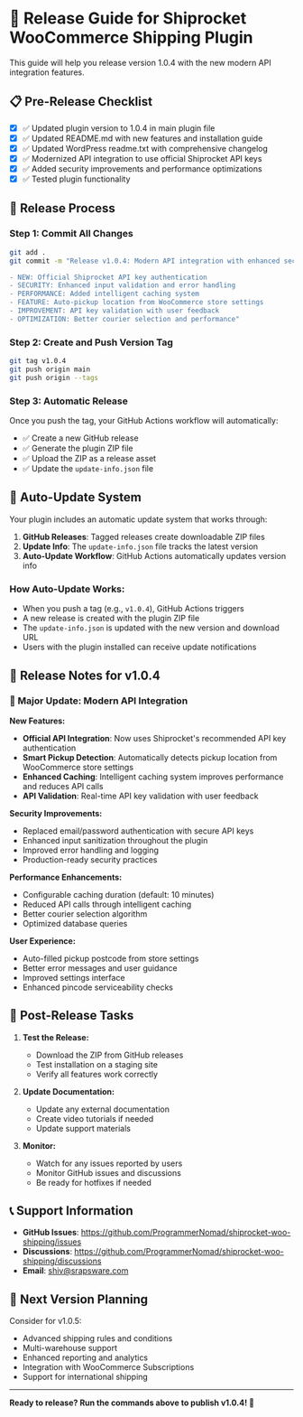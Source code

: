 # 🚀 Release Guide for Shiprocket WooCommerce Shipping Plugin

This guide will help you release version 1.0.4 with the new modern API integration features.

## 📋 Pre-Release Checklist

- [x] ✅ Updated plugin version to 1.0.4 in main plugin file
- [x] ✅ Updated README.md with new features and installation guide
- [x] ✅ Updated WordPress readme.txt with comprehensive changelog
- [x] ✅ Modernized API integration to use official Shiprocket API keys
- [x] ✅ Added security improvements and performance optimizations
- [x] ✅ Tested plugin functionality

## 🔄 Release Process

### Step 1: Commit All Changes
```bash
git add .
git commit -m "Release v1.0.4: Modern API integration with enhanced security and performance

- NEW: Official Shiprocket API key authentication
- SECURITY: Enhanced input validation and error handling
- PERFORMANCE: Added intelligent caching system
- FEATURE: Auto-pickup location from WooCommerce store settings
- IMPROVEMENT: API key validation with user feedback
- OPTIMIZATION: Better courier selection and performance"
```

### Step 2: Create and Push Version Tag
```bash
git tag v1.0.4
git push origin main
git push origin --tags
```

### Step 3: Automatic Release
Once you push the tag, your GitHub Actions workflow will automatically:
- ✅ Create a new GitHub release
- ✅ Generate the plugin ZIP file
- ✅ Upload the ZIP as a release asset
- ✅ Update the `update-info.json` file

## 🔄 Auto-Update System

Your plugin includes an automatic update system that works through:

1. **GitHub Releases**: Tagged releases create downloadable ZIP files
2. **Update Info**: The `update-info.json` file tracks the latest version
3. **Auto-Update Workflow**: GitHub Actions automatically updates version info

### How Auto-Update Works:
- When you push a tag (e.g., `v1.0.4`), GitHub Actions triggers
- A new release is created with the plugin ZIP file
- The `update-info.json` is updated with the new version and download URL
- Users with the plugin installed can receive update notifications

## 📝 Release Notes for v1.0.4

### 🚀 Major Update: Modern API Integration

**New Features:**
- **Official API Integration**: Now uses Shiprocket's recommended API key authentication
- **Smart Pickup Detection**: Automatically detects pickup location from WooCommerce store settings
- **Enhanced Caching**: Intelligent caching system improves performance and reduces API calls
- **API Validation**: Real-time API key validation with user feedback

**Security Improvements:**
- Replaced email/password authentication with secure API keys
- Enhanced input sanitization throughout the plugin
- Improved error handling and logging
- Production-ready security practices

**Performance Enhancements:**
- Configurable caching duration (default: 10 minutes)
- Reduced API calls through intelligent caching
- Better courier selection algorithm
- Optimized database queries

**User Experience:**
- Auto-filled pickup postcode from store settings
- Better error messages and user guidance
- Improved settings interface
- Enhanced pincode serviceability checks

## 🔧 Post-Release Tasks

1. **Test the Release:**
   - Download the ZIP from GitHub releases
   - Test installation on a staging site
   - Verify all features work correctly

2. **Update Documentation:**
   - Update any external documentation
   - Create video tutorials if needed
   - Update support materials

3. **Monitor:**
   - Watch for any issues reported by users
   - Monitor GitHub issues and discussions
   - Be ready for hotfixes if needed

## 📞 Support Information

- **GitHub Issues**: https://github.com/ProgrammerNomad/shiprocket-woo-shipping/issues
- **Discussions**: https://github.com/ProgrammerNomad/shiprocket-woo-shipping/discussions
- **Email**: shiv@srapsware.com

## 🎯 Next Version Planning

Consider for v1.0.5:
- Advanced shipping rules and conditions
- Multi-warehouse support
- Enhanced reporting and analytics
- Integration with WooCommerce Subscriptions
- Support for international shipping

---

**Ready to release? Run the commands above to publish v1.0.4! 🚀**
